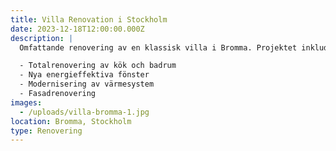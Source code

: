 ```yaml
---
title: Villa Renovation i Stockholm
date: 2023-12-18T12:00:00.000Z
description: |
  Omfattande renovering av en klassisk villa i Bromma. Projektet inkluderade:

  - Totalrenovering av kök och badrum
  - Nya energieffektiva fönster
  - Modernisering av värmesystem
  - Fasadrenovering
images:
  - /uploads/villa-bromma-1.jpg
location: Bromma, Stockholm
type: Renovering
---
```

